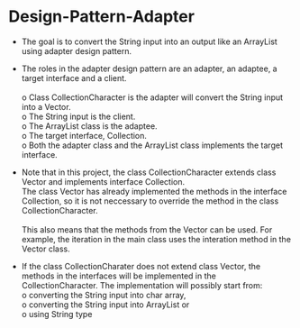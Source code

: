 # Design-Pattern-Adapter

- The goal is to convert the String input into an output like an ArrayList<Character> using adapter design pattern.<br />

- The roles in the adapter design pattern are an adapter, an adaptee, a target interface and a client. <br /><br /> 
o Class CollectionCharacter is the adapter will convert the String input into a Vector<Character>. <br />
o The String input is the client.   
o The ArrayList class is the adaptee. <br /> 
o The target interface, Collection<Character>. <br /> 
o Both the adapter class and the ArrayList class implements the target interface.  <br /> 
  
- Note that in this project, the class CollectionCharacter extends class Vector and implements interface Collection. <br />
The class Vector has already implemented the methods in the interface Collection, so it is not neccessary to override the method in the class CollectionCharacter.<br /><br />   This also means that the methods from the Vector can be used. For example, the iteration in the main class uses the interation method in the Vector class. <br /> 


- If the class CollectionCharater does not extend class Vector, the methods in the interfaces will be implemented in the CollectionCharacter. The implementation will possibly start from: <br />
o converting the String input into char array, <br /> 
o converting the String input into ArrayList or  <br />
o using String type  <br />
 

  
